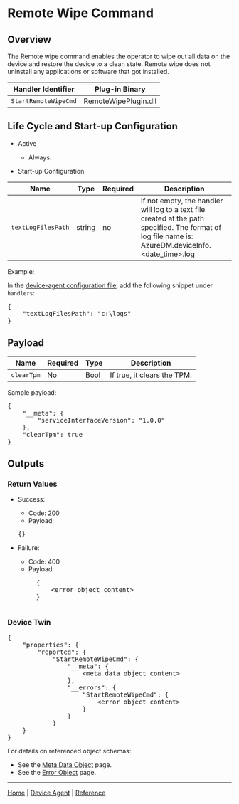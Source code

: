 # Remote Wipe Command

## Overview

The Remote wipe command enables the operator to wipe out all data on the device and restore the device to a clean state. Remote wipe does not uninstall any applications or software that got installed.

| Handler Identifier | Plug-in Binary |
|----|----|
| `StartRemoteWipeCmd` | RemoteWipePlugin.dll |

## Life Cycle and Start-up Configuration

- Active
    - Always.

- Start-up Configuration

| Name | Type | Required | Description |
|------|------|----------|-------------|
| `textLogFilesPath` | string | no | If not empty, the handler will log to a text file created at the path specified. The format of log file name is: AzureDM.deviceInfo.&lt;date_time&gt;.log |

Example:

In the [device-agent configuration file](../../reference/device-agent-configuration-file.md), add the following snippet under `handlers`:

<pre>
{
    "textLogFilesPath": "c:\logs"
}
</pre>

## Payload

| Name | Required | Type | Description |
|-----|-----|-----|-----|
| `clearTpm` | No | Bool | If true, it clears the TPM. |

Sample payload:

<pre>
{
    "__meta": {
        "serviceInterfaceVersion": "1.0.0"
    },
    "clearTpm": true
}
</pre>

## Outputs

### Return Values

- Success:
    - Code: 200
    - Payload:
    <pre>{}</pre>

- Failure:
    - Code: 400
    - Payload:
        <pre>
        {
            &lt;error object content&gt;
        }
        </pre>

### Device Twin

<pre>
{
    "properties": {
        "reported": {
            "StartRemoteWipeCmd": {
                "__meta": {
                    &lt;meta data object content&gt;
                },
                "__errors": {
                    "StartRemoteWipeCmd": {
                        &lt;error object content&gt;
                    }
                }
            }
    }
}
</pre>

For details on referenced object schemas:

- See the [Meta Data Object](meta-object.md) page.
- See the [Error Object](error-object.md) page.

----

[Home](../../../../README.md) | [Device Agent](../../device-agent.md) | [Reference](../../reference.md)